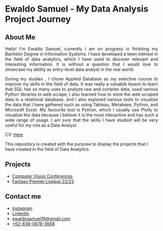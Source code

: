 <h1>Ewaldo Samuel - My Data Analysis Project Journey</h1>
<h2>About Me</h2>
<body><p align="justify">Hello! I'm Ewaldo Samuel, currently I am on progress in finishing my Bachelor Degree in Information Systems. I have developed a keen interest in the field of data analytics, which I have used to discover relevant and interesting information. It is without a question that I would love to showcase my ability as entry-level data analyst in the real world.</p>

<p align = "justify">During my studies , I chose Applied Database as my selective course to improve my skills in the field of data. It was really a valuable lesson to learn that SQL has so many uses to analyze raw and complex data, used various Python libraries to web scrape, I also learned how to store the web scraped data in a relational database, and I also explored various tools to visualize the data that I have gathered such as using Tableau, Metabase, Python, and Microsoft Excel. My favourite tool is Python, which I usually use Plotly to visualize the data because I believe it is the most interactive and has such a wide range of usage. I am sure that the skills I have studied will be very useful for my role as a Data Analyst.</p>

CV: [Here]()

This repository is created with the purpose to display the projects that I have created in the field of Data Analytics.

<h2>Projects</h2>
<ul>
  <li><a href = "https://github.com/ewaldo19/Computer-Vision-Data-Analysis-Project">Computer Vision Conferences</a></li>
  <li><a href = "https://github.com/ewaldo19/FPL-22-23-Data-Analysis">Fantasy Premier League 22/23</a></body></li>
</ul>

<h2>Contact me</h2>
<ul>
  <li><a href = "https://www.instagram.com/ewaldosamuel19">Instagram</a></li>
  <li><a href = "https://www.linkedin.com/public-profile/settings?lipi=urn%3Ali%3Apage%3Ad_flagship3_profile_self_edit_contact-info%3B7BhuQnsLT1Cm562XOO4U3A%3D%3D">Linkedin</li>
  <li>ewaldosamuel19@gmail.com</li>
  <li>+62-838-0678-3668</li>
</ul>



